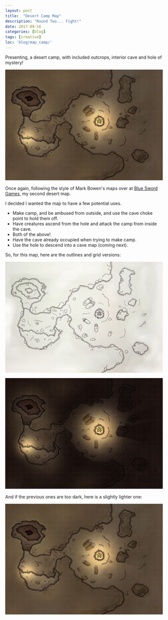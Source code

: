 ```yaml
---
layout: post
title:  "Desert Camp Map"
description: "Round Two... Fight!"
date: 2017-09-16
categories: [blog]
tags: [creative]
loc: 'blog/map_camp/'
---
```


Presenting, a desert camp, with included outcrops, interior cave and hole of mystery!

![](cover.jpg)

Once again, following the style of Mark Bowen's maps over at [Blue Sword Games](https://www.patreon.com/blueswordgames),
my second desert map.

I decided I wanted the map to have a few potential uses.

* Make camp, and be ambused from outside, and use the cave choke point to hold them off.
* Have creatures ascend from the hole and attack the camp from inside the cave.
* Both of the above!
* Have the cave already occupied when trying to make camp.
* Use the hole to descend into a cave map (coming next).

So, for this map, here are the outlines and grid versions:

![](map_outline.jpg)

![](map_with_grid.jpg)

And if the previous ones are too dark, here is a slightly lighter one:

![](cover.jpg)
